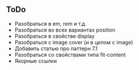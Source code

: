 ## ToDo

- Разобраться в em, rem и т.д.
- Разобраться во всех вариантах position
- Разобраться в свойстве display
- Разобраться с image cover (и в целом с image)
- Добавить статью про паттерн 7.1
- Разобраться со свойствами типа fit-content
- Якорные ссылки